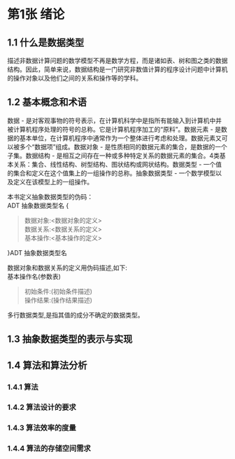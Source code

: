 # 第1张 绪论

## 1.1 什么是数据类型

描述非数据计算问题的数学模型不再是数学方程，而是诸如表、树和图之类的数据结构。因此，简单来说，数据结构是一门研究非数值计算的程序设计问题中计算机的操作对象以及他们之间的关系和操作等的学科。

## 1.2 基本概念和术语

数据 - 是对客观事物的符号表示，在计算机科学中是指所有能输入到计算机中并被计算机程序处理的符号的总称。它是计算机程序加工的“原料”。数据元素 - 是数据的基本单位，在计算机程序中通常作为一个整体进行考虑和处理。数据元素又可以被多个“数据项”组成。数据对象 - 是性质相同的数据元素的集合，是数据的一个子集。数据结构 - 是相互之间存在一种或多种特定关系的数据元素的集合。4类基本关系：集合、线性结构、树型结构、图状结构或网状结构。数据类型 - 一个值的集合和定义在这个值集上的一组操作的总称。抽象数据类型 - 一个数学模型以及定义在该模型上的一组操作。

本书定义抽象数据类型的伪码：  
ADT 抽象数据类型名 {

>   数据对象:<数据对象的定义>  
    数据关系:<数据关系的定义>  
    基本操作:<基本操作的定义>  

}ADT 抽象数据类型名

数据对象和数据关系的定义用伪码描述,如下:  
基本操作名(参数表)
>   初始条件:(初始条件描述)  
    操作结果:(操作结果描述) 

多行数据类型,是指其值的成分不确定的数据类型。

## 1.3 抽象数据类型的表示与实现



## 1.4 算法和算法分析
### 1.4.1 算法
### 1.4.2 算法设计的要求
### 1.4.3 算法效率的度量
### 1.4.4 算法的存储空间需求
